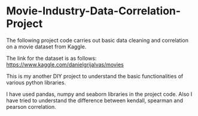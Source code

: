 # Movie-Industry-Data-Correlation-Project

The following project code carries out basic data cleaning and correlation on a movie dataset from Kaggle. 

The link for the dataset is as follows: https://www.kaggle.com/danielgrijalvas/movies

This is my another DIY project to understand the basic functionalities of various python libraries. 

I have used pandas, numpy and seaborn libraries in the project code. Also I have tried to understand the difference between kendall, spearman and pearson correlation. 
